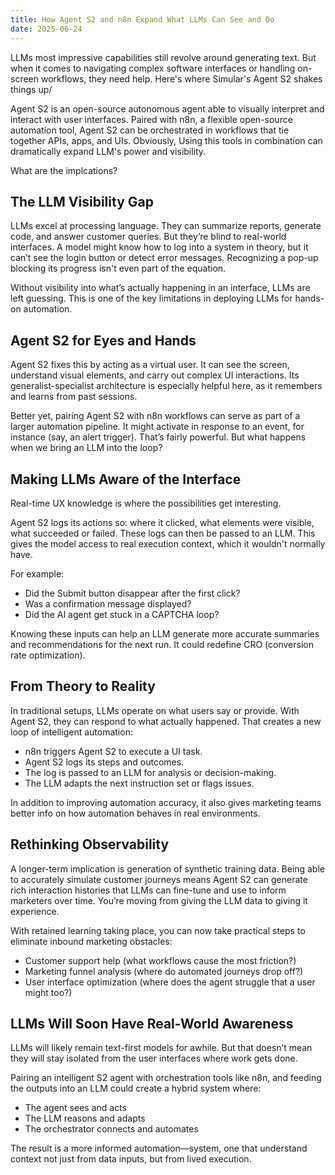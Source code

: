 ```yaml
---
title: How Agent S2 and n8n Expand What LLMs Can See and Do
date: 2025-06-24
---
```

LLMs most impressive capabilities still revolve around generating text. But when it comes to navigating complex software interfaces or handling on-screen workflows, they need help. Here's where Simular's Agent S2 shakes things up/

Agent S2 is an open-source autonomous agent able to visually interpret and interact with user interfaces. Paired with n8n, a flexible open-source automation tool, Agent S2 can be orchestrated in workflows that tie together APIs, apps, and UIs. Obviously, Using this tools in combination can dramatically expand LLM's power and visibility.

What are the implcations?

<!--truncate-->

## The LLM Visibility Gap
LLMs excel at processing language. They can summarize reports, generate code, and answer customer queries. But they’re blind to real-world interfaces. A model might know how to log into a system in theory, but it can’t see the login button or detect error messages. Recognizing a pop-up blocking its progress isn't even part of the equation.

Without visibility into what’s actually happening in an interface, LLMs are left guessing. This is one of the key limitations in deploying LLMs for hands-on automation.

## Agent S2 for Eyes and Hands
Agent S2 fixes this by acting as a virtual user. It can see the screen, understand visual elements, and carry out complex UI interactions. Its generalist-specialist architecture is especially helpful here, as it remembers and learns from past sessions.

Better yet, pairing Agent S2 with n8n workflows can serve as part of a larger automation pipeline. It might activate in response to an event, for instance (say, an alert trigger). That’s fairly powerful. But what happens when we bring an LLM into the loop?

## Making LLMs Aware of the Interface
Real-time UX knowledge is where the possibilities get interesting.

Agent S2 logs its actions so: where it clicked, what elements were visible, what succeeded or failed. These logs can then be passed to an LLM. This gives the model access to real execution context, which it wouldn't normally have.

For example:

- Did the Submit button disappear after the first click?
- Was a confirmation message displayed?
- Did the AI agent get stuck in a CAPTCHA loop?

Knowing these inputs can help an LLM generate more accurate summaries and recommendations for the next run. It could redefine CRO (conversion rate optimization).

## From Theory to Reality
In traditional setups, LLMs operate on what users say or provide. With Agent S2, they can respond to what actually happened. That creates a new loop of intelligent automation:

- n8n triggers Agent S2 to execute a UI task.
- Agent S2 logs its steps and outcomes.
- The log is passed to an LLM for analysis or decision-making.
- The LLM adapts the next instruction set or flags issues.

In addition to improving automation accuracy, it also gives marketing teams better info on how automation behaves in real environments.

## Rethinking Observability
A longer-term implication is generation of synthetic training data. Being able to accurately simulate customer journeys means Agent S2 can generate rich interaction histories that LLMs can fine-tune and use to inform marketers over time. You’re moving from giving the LLM data to giving it experience.

With retained learning taking place, you can now take practical steps to eliminate inbound marketing obstacles:

- Customer support help (what workflows cause the most friction?)
- Marketing funnel analysis (where do automated journeys drop off?)
- User interface optimization (where does the agent struggle that a user might too?)

## LLMs Will Soon Have Real-World Awareness
LLMs will likely remain text-first models for awhile. But that doesn’t mean they will stay isolated from the user interfaces where work gets done.

Pairing an intelligent S2 agent with orchestration tools like n8n, and feeding the outputs into an LLM could create a hybrid system where:

- The agent sees and acts
- The LLM reasons and adapts
- The orchestrator connects and automates

The result is a more informed automation—system, one that understand context not just from data inputs, but from lived execution.